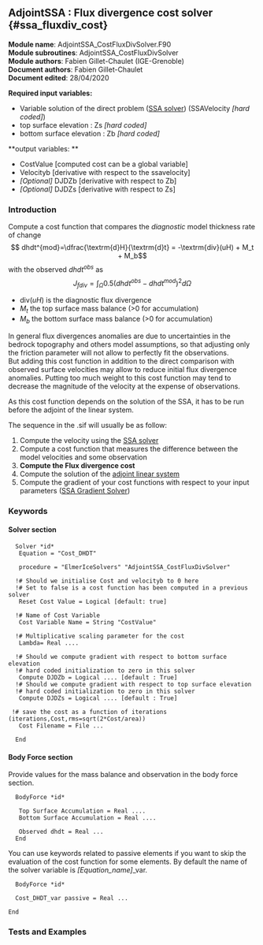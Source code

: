 ## AdjointSSA : Flux divergence cost solver {#ssa_fluxdiv_cost}

**Module name**: AdjointSSA_CostFluxDivSolver.F90  
**Module subroutines**: AdjointSSA_CostFluxDivSolver  
**Module authors**: Fabien Gillet-Chaulet (IGE-Grenoble)    
**Document authors**: Fabien Gillet-Chaulet  
**Document edited**: 28/04/2020  

**Required input variables:**
   
 - Variable solution of the direct problem ([SSA solver](#ssa_direct_solver)) (SSAVelocity *[hard coded]*)
 - top surface elevation : Zs *[hard coded]*
 - bottom surface elevation : Zb *[hard coded]*

**output variables: **

- CostValue [computed cost can be a global variable]
- Velocityb [derivative with respect to the ssavelocity]
- *[Optional]* DJDZb [derivative with respect to Zb]
- *[Optional]* DJDZs [derivative with respect to Zs]


### Introduction

Compute a cost function that compares the *diagnostic* model thickness rate of change
$$ dhdt^{mod}=\dfrac{\textrm{d}H}{\textrm{d}t} = -\textrm{div}(uH) + M_t + M_b$$
with the observed $dhdt^{obs}$ as
$$J_{fdiv}= \int_\Omega 0.5 (dhdt^{obs} - dhdt^{mod} )^2 d\Omega$$

  - $\textrm{div}(uH)$ is the diagnostic flux divergence
  - $M_t$ the top surface mass balance (>0 for accumulation)
  - $M_b$ the bottom surface mass balance (>0 for accumulation)

In general flux divergences anomalies are due to uncertainties in the bedrock topography and others model assumptions,
so that adjusting only the friction parameter will not allow to perfectly fit the observations.   
But adding this cost function in addition to the direct comparison with observed surface velocities may allow to
reduce initial flux divergence anomalies. Putting too much weight to this cost function may tend to decrease the
magnitude of the velocity at the expense of observations.

As this cost function depends on the solution of the SSA, it has to be run before the adjoint of the linear system.

The sequence in the .sif will usually be as follow:

1. Compute the velocity using the [SSA solver](#ssa_direct_solver)
2. Compute a cost function that measures the difference between the model velocities and some observation
3. **Compute the Flux divergence cost**
4. Compute the solution of the [adjoint linear system](#adjoint_linearsolver)
5. Compute the gradient of your cost functions with respect to your input parameters ([SSA Gradient Solver](#ssa_gradient_solver))


### Keywords

#### Solver section

```
  Solver *id*
   Equation = "Cost_DHDT"
   
   procedure = "ElmerIceSolvers" "AdjointSSA_CostFluxDivSolver"

  !# Should we initialise Cost and velocityb to 0 here
  !# Set to false is a cost function has been computed in a previous solver
   Reset Cost Value = Logical [default: true]

  !# Name of Cost Variable
   Cost Variable Name = String "CostValue"  

  !# Multiplicative scaling parameter for the cost
   Lambda= Real ....

  !# Should we compute gradient with respect to bottom surface elevation
  !# hard coded initialization to zero in this solver
   Compute DJDZb = Logical .... [default : True]
  !# Should we compute gradient with respect to top surface elevation
  !# hard coded initialization to zero in this solver
   Compute DJDZs = Logical .... [default : True]

 !# save the cost as a function of iterations (iterations,Cost,rms=sqrt(2*Cost/area))
   Cost Filename = File ...

  End

```

#### Body Force section

Provide values for the mass balance and observation in the body force section.

```
  BodyForce *id*
 
   Top Surface Accumulation = Real ....
   Bottom Surface Accumulation = Real ....

   Observed dhdt = Real ...
  End
```

You can use keywords related to passive elements if you want to skip the evaluation of the 
cost function for some elements. By default the name of the solver variable is *[Equation_name]*_var.

```
  BodyForce *id*

  Cost_DHDT_var passive = Real ...

End
```

### Tests and Examples

